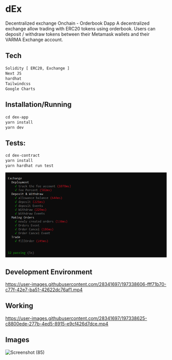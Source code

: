 # dEx
Decentralized exchange Onchain - Orderbook Dapp
A decentralized exchange allow trading with ERC20 tokens using orderbook. Users can deposit / withdraw tokens between their Metamask wallets and their VARMA Exchange account.

## Tech
```
Solidity [ ERC20, Exchange ]
Next JS
hardhat
Tailwindcss
Google Charts
```

## Installation/Running
```
cd dex-app
yarn install 
yarn dev
```


## Tests:
```
cd dex-contract
yarn install
yarn hardhat run test
```
<img src="./assets/test.PNG" />


## Development Environment
https://user-images.githubusercontent.com/28341697/197338606-fff71b70-c77f-42e7-ba51-42622dc76af1.mp4


## Working 
https://user-images.githubusercontent.com/28341697/197338625-c8800ede-277b-4ed5-8915-e9cf426d7dce.mp4


## Images
![Screenshot (85)](https://user-images.githubusercontent.com/28341697/197330500-490e8996-bd56-452e-be4f-ab4f1604d8bc.png)
